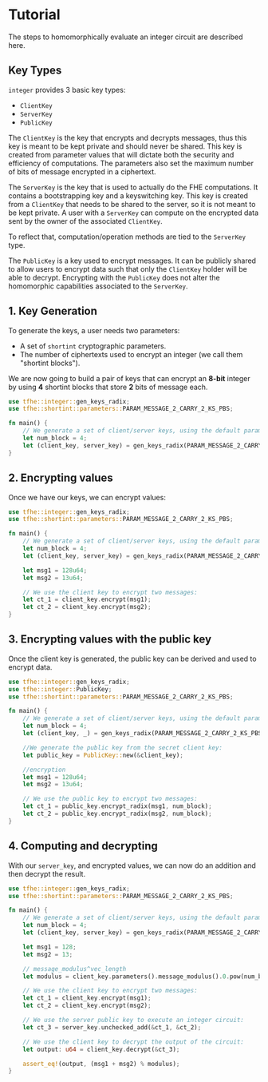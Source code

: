 # Tutorial

The steps to homomorphically evaluate an integer circuit are described here.

## Key Types

`integer` provides 3 basic key types:

* `ClientKey`
* `ServerKey`
* `PublicKey`

The `ClientKey` is the key that encrypts and decrypts messages, thus this key is meant to be kept private and should never be shared. This key is created from parameter values that will dictate both the security and efficiency of computations. The parameters also set the maximum number of bits of message encrypted in a ciphertext.

The `ServerKey` is the key that is used to actually do the FHE computations. It contains a bootstrapping key and a keyswitching key. This key is created from a `ClientKey` that needs to be shared to the server, so it is not meant to be kept private. A user with a `ServerKey` can compute on the encrypted data sent by the owner of the associated `ClientKey`.

To reflect that, computation/operation methods are tied to the `ServerKey` type.

The `PublicKey` is a key used to encrypt messages. It can be publicly shared to allow users to encrypt data such that only the `ClientKey` holder will be able to decrypt. Encrypting with the `PublicKey` does not alter the homomorphic capabilities associated to the `ServerKey`.

## 1. Key Generation

To generate the keys, a user needs two parameters:

* A set of `shortint` cryptographic parameters.
* The number of ciphertexts used to encrypt an integer (we call them "shortint blocks").

We are now going to build a pair of keys that can encrypt an **8-bit** integer by using **4** shortint blocks that store **2** bits of message each.

```rust
use tfhe::integer::gen_keys_radix;
use tfhe::shortint::parameters::PARAM_MESSAGE_2_CARRY_2_KS_PBS;

fn main() {
    // We generate a set of client/server keys, using the default parameters:
    let num_block = 4;
    let (client_key, server_key) = gen_keys_radix(PARAM_MESSAGE_2_CARRY_2_KS_PBS, num_block);
}
```

## 2. Encrypting values

Once we have our keys, we can encrypt values:

```rust
use tfhe::integer::gen_keys_radix;
use tfhe::shortint::parameters::PARAM_MESSAGE_2_CARRY_2_KS_PBS;

fn main() {
    // We generate a set of client/server keys, using the default parameters:
    let num_block = 4;
    let (client_key, server_key) = gen_keys_radix(PARAM_MESSAGE_2_CARRY_2_KS_PBS, num_block);

    let msg1 = 128u64;
    let msg2 = 13u64;

    // We use the client key to encrypt two messages:
    let ct_1 = client_key.encrypt(msg1);
    let ct_2 = client_key.encrypt(msg2);
}
```

## 3. Encrypting values with the public key

Once the client key is generated, the public key can be derived and used to encrypt data.

```rust
use tfhe::integer::gen_keys_radix;
use tfhe::integer::PublicKey;
use tfhe::shortint::parameters::PARAM_MESSAGE_2_CARRY_2_KS_PBS;

fn main() {
    // We generate a set of client/server keys, using the default parameters:
    let num_block = 4;
    let (client_key, _) = gen_keys_radix(PARAM_MESSAGE_2_CARRY_2_KS_PBS, num_block);

    //We generate the public key from the secret client key:
    let public_key = PublicKey::new(&client_key);

    //encryption
    let msg1 = 128u64;
    let msg2 = 13u64;

    // We use the public key to encrypt two messages:
    let ct_1 = public_key.encrypt_radix(msg1, num_block);
    let ct_2 = public_key.encrypt_radix(msg2, num_block);
}
```

## 4. Computing and decrypting

With our `server_key`, and encrypted values, we can now do an addition and then decrypt the result.

```rust
use tfhe::integer::gen_keys_radix;
use tfhe::shortint::parameters::PARAM_MESSAGE_2_CARRY_2_KS_PBS;

fn main() {
    // We generate a set of client/server keys, using the default parameters:
    let num_block = 4;
    let (client_key, server_key) = gen_keys_radix(PARAM_MESSAGE_2_CARRY_2_KS_PBS, num_block);

    let msg1 = 128;
    let msg2 = 13;

    // message_modulus^vec_length
    let modulus = client_key.parameters().message_modulus().0.pow(num_block as u32) as u64;

    // We use the client key to encrypt two messages:
    let ct_1 = client_key.encrypt(msg1);
    let ct_2 = client_key.encrypt(msg2);

    // We use the server public key to execute an integer circuit:
    let ct_3 = server_key.unchecked_add(&ct_1, &ct_2);

    // We use the client key to decrypt the output of the circuit:
    let output: u64 = client_key.decrypt(&ct_3);

    assert_eq!(output, (msg1 + msg2) % modulus);
}
```
